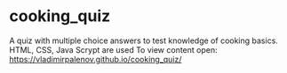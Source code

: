 # cooking_quiz
A quiz with multiple choice answers to test knowledge of cooking basics.
HTML, CSS, Java Scrypt are used
To view content open: https://vladimirpalenov.github.io/cooking_quiz/
